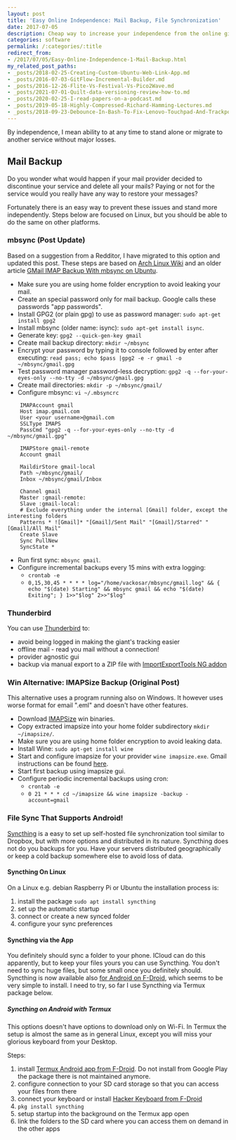 ```yaml
---
layout: post
title: 'Easy Online Independence: Mail Backup, File Synchronization'
date: 2017-07-05
description: Cheap way to increase your independence from the online giants with Syncthing, mbsync, Thunderbird.
categories: software
permalink: /:categories/:title
redirect_from:
- /2017/07/05/Easy-Online-Independence-1-Mail-Backup.html
my_related_post_paths:
- _posts/2018-02-25-Creating-Custom-Ubuntu-Web-Link-App.md
- _posts/2016-07-03-GitFlow-Incremental-Builder.md
- _posts/2016-12-26-Flite-Vs-Festival-Vs-Pico2Wave.md
- _posts/2021-07-01-Quilt-data-versioning-review-how-to.md
- _posts/2020-02-25-I-read-papers-on-a-podcast.md
- _posts/2019-05-18-Highly-Compressed-Richard-Hamming-Lectures.md
- _posts/2018-09-23-Debounce-In-Bash-To-Fix-Lenovo-Touchpad-And-Trackpoint-Lost-Sync.md
---
```




By independence, I mean ability to at any time to stand alone or migrate to another service without major losses.
 
## Mail Backup

Do you wonder what would happen if your mail provider decided to discontinue your service and delete all your mails? Paying or not for the service would you really have any way to restore your messages?

Fortunately there is an easy way to prevent these issues and stand more independently. Steps below are focused on Linux, but you should be able to do the same on other platforms.

### mbsync (Post Update)

Based on a suggestion from a Redditor, I have migrated to this option and updated this post. 
These steps are based on [Arch Linux Wiki](https://wiki.archlinux.org/index.php/Isync) and an older article [GMail IMAP Backup With mbsync on Ubuntu](https://chrisstreeter.com/archive/2009/04/gmail-imap-backup-with-mbsync-on-ubuntu.html).
- Make sure you are using home folder encryption to avoid leaking your mail.
- Create an special password only for mail backup. Google calls these passwords "app passwords".
- Install GPG2 (or plain gpg) to use as password manager: ```sudo apt-get install gpg2```
- Install mbsync (older name: isync): ```sudo apt-get install isync```.
- Generate key: ```gpg2 --quick-gen-key gmail```
- Create mail backup directory: ```mkdir ~/mbsync```
- Encrypt your password by typing it to console followed by enter after executing: ```read pass; echo $pass |gpg2 -e -r gmail -o ~/mbsync/gmail.gpg```
- Test password manager password-less decryption: ```gpg2 -q --for-your-eyes-only --no-tty -d ~/mbsync/gmail.gpg```
- Create mail directories: ```mkdir -p ~/mbsync/gmail/```
- Configure mbsync: ```vi ~/.mbsyncrc```

```
    IMAPAccount gmail
    Host imap.gmail.com
    User <your username>@gmail.com
    SSLType IMAPS
    PassCmd "gpg2 -q --for-your-eyes-only --no-tty -d ~/mbsync/gmail.gpg"

    IMAPStore gmail-remote
    Account gmail

    MaildirStore gmail-local
    Path ~/mbsync/gmail/
    Inbox ~/mbsync/gmail/Inbox

    Channel gmail
    Master :gmail-remote:
    Slave :gmail-local:
    # Exclude everything under the internal [Gmail] folder, except the interesting folders
    Patterns * ![Gmail]* "[Gmail]/Sent Mail" "[Gmail]/Starred" "[Gmail]/All Mail"
    Create Slave
    Sync PullNew
    SyncState *
```

- Run first sync: ```mbsync gmail```.
- Configure incremental backups every 15 mins with extra logging:
  -  ```crontab -e```
  -  ```0,15,30,45 * * * * log="/home/vackosar/mbsync/gmail.log" && { echo "$(date) Starting" && mbsync gmail && echo "$(date) Exiting"; } 1>>"$log" 2>>"$log"```

### Thunderbird
You can use [Thunderbird](https://www.thunderbird.net/) to: 
- avoid being logged in making the giant's tracking easier
- offline mail - read you mail without a connection!
- provider agnostic gui
- backup via manual export to a ZIP file with [ImportExportTools NG addon](https://addons.thunderbird.net/en-us/thunderbird/addon/importexporttools-ng/)


### Win Alternative: IMAPSize Backup (Original Post)

This alternative uses a program running also on Windows. It however uses worse format for email ".eml" and doesn't have other features.

- Download [IMAPSize](http://www.broobles.com/imapsize/imap-backup.php) win binaries.
- Copy extracted imapsize into your home folder subdirectory ```mkdir ~/imapsize/```.
- Make sure you are using home folder encryption to avoid leaking data.
- Install Wine: ```sudo apt-get install wine ```
- Start and configure imapsize for your provider ```wine imapsize.exe```. Gmail instructions can be found [here](https://support.google.com/mail/answer/7126229?hl=en).
- Start first backup using imapsize gui.
- Configure periodic incremental backups using cron:
  -  ```crontab -e```
  -  ```0 21 * * * cd ~/imapsize && wine imapsize -backup -account=gmail```


### File Sync That Supports Android!
[Syncthing](https://syncthing.net/) is a easy to set up self-hosted file synchronization tool similar to Dropbox, but with more options and distributed in its nature.
Syncthing does not do you backups for you. Have your servers distributed geographically or keep a cold backup somewhere else to avoid loss of data. 

#### Syncthing On Linux
On a Linux e.g. debian Raspberry Pi or Ubuntu the installation process is: 
1. install the package `sudo apt install syncthing`
2. set up the automatic startup
3. connect or create a new synced folder
4. configure your sync preferences

#### Syncthing via the App
You definitely should sync a folder to your phone.
ICloud can do this apparently, but to keep your files yours you can use Syncthing.
You don't need to sync huge files, but some small once you definitely should.
Syncthing is now available also [for Android on F-Droid](https://syncthing.net/downloads/), which seems to be very simple to install.
I need to try, so far I use Syncthing via Termux package below.


##### Syncthing on Android with Termux
This options doesn't have options to download only on Wi-Fi.
In Termux the setup is almost the same as in general Linux,
except you will miss your glorious keyboard from your Desktop.

Steps:
1. install [Termux Android app from F-Droid](https://f-droid.org/en/packages/com.termux/). Do not install from Google Play the package there is not maintained anymore.
2. configure connection to your SD card storage so that you can access your files from there
3. connect your keyboard or install [Hacker Keyboard from F-Droid](https://f-droid.org/en/packages/org.pocketworkstation.pckeyboard/)
4. `pkg install syncthing` 
5. setup startup into the background on the Termux app open 
6. link the folders to the SD card where you can access them on demand in the other apps
